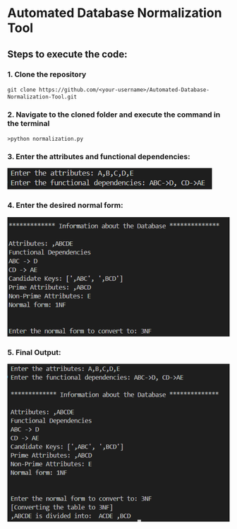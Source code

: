 # Automated Database Normalization Tool

## Steps to execute the code:

### 1. Clone the repository
```
git clone https://github.com/<your-username>/Automated-Database-Normalization-Tool.git
```

### 2. Navigate to the cloned folder and execute the command in the terminal
```
>python normalization.py
```

### 3. Enter the attributes and functional dependencies:
![](https://github.com/adarshpalaskar1/Automated-Database-Normalization-Tool/blob/master/images/1.png)

### 4. Enter the desired normal form:
![](https://github.com/adarshpalaskar1/Automated-Database-Normalization-Tool/blob/master/images/2.png)

### 5. Final Output:

![](https://github.com/adarshpalaskar1/Automated-Database-Normalization-Tool/blob/master/images/3.png)
